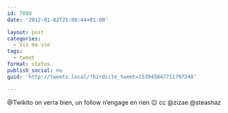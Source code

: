 ```yaml
---
id: 7098
date: '2012-01-02T21:08:44+01:00'

layout: post
categories:
  - Vis ma vie
tags:
  - tweet
format: status
publish_social: no
guid: 'http://tweets.local/?birdsite_tweet=153945847711797248'

---
```


@Twikito on verra bien, un follow n’engage en rien 😉 cc @zizae @steashaz